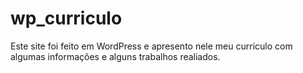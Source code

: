 # wp_curriculo
Este site foi feito em WordPress e apresento nele meu curriculo com algumas informações e alguns trabalhos realiados.
